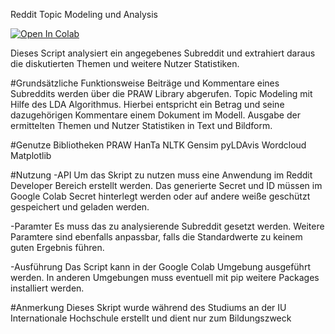 Reddit Topic Modeling und Analysis

[![Open In Colab](https://colab.research.google.com/assets/colab-badge.svg)]([https://colab.research.google.com/notebooks/basic_features_overview.ipynb](https://colab.research.google.com/github/flari-gold/IU/blob/main/IU_RedditDataAnalysis.ipynb))

Dieses Script analysiert ein angegebenes Subreddit und extrahiert daraus die diskutierten Themen und weitere Nutzer Statistiken.

#Grundsätzliche Funktionsweise
Beiträge und Kommentare eines Subreddits werden über die PRAW Library abgerufen.
Topic Modeling mit Hilfe des LDA Algorithmus. Hierbei entspricht ein Betrag und seine dazugehörigen Kommentare einem Dokument im Modell.
Ausgabe der ermittelten Themen und Nutzer Statistiken in Text und Bildform.

#Genutze Bibliotheken
PRAW
HanTa
NLTK
Gensim
pyLDAvis
Wordcloud
Matplotlib

#Nutzung
-API
Um das Skript zu nutzen muss eine Anwendung im Reddit Developer Bereich erstellt werden. Das generierte Secret und ID müssen im Google Colab Secret hinterlegt werden oder auf andere weiße geschützt gespeichert und geladen werden.

-Paramter
Es muss das zu analysierende Subreddit gesetzt werden. Weitere Paramtere sind ebenfalls anpassbar, falls die Standardwerte zu keinem guten Ergebnis führen.

-Ausführung
Das Script kann in der Google Colab Umgebung ausgeführt werden. In anderen Umgebungen muss eventuell mit pip weitere Packages installiert werden.


#Anmerkung
Dieses Skript wurde während des Studiums an der IU Internationale Hochschule erstellt und dient nur zum Bildungszweck 

